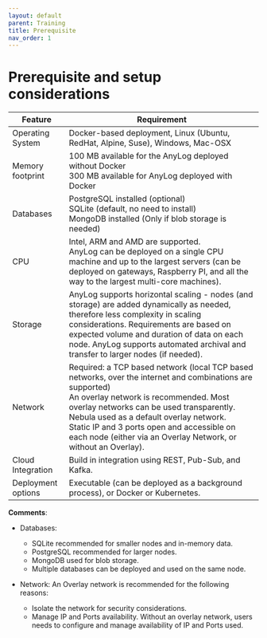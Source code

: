 ```yaml
---
layout: default
parent: Training
title: Prerequisite
nav_order: 1
---
```


# Prerequisite and setup considerations
<table>
  <thead>
    <tr>
      <th style="tex-align: center; font-weight: bold">Feature</th>
      <th style="tex-align: center; font-weight: bold">Requirement</th>
    </tr>
  </thead>
  <tbody>
    <tr>
      <td>Operating System</td>
      <td>Docker-based deployment, Linux (Ubuntu, RedHat, Alpine, Suse), Windows, Mac-OSX</td>
    </tr>
    <tr>
      <td>Memory footprint</td>
      <td>100 MB available for the AnyLog deployed without Docker<br>300 MB available for AnyLog deployed with Docker</td>
    </tr>
    <tr>
      <td>Databases</td>
      <td>PostgreSQL installed (optional)<br>SQLite (default, no need to install)<br>MongoDB installed (Only if blob storage is needed)</td>
    </tr>
    <tr>
      <td>CPU</td>
      <td>Intel, ARM and AMD are supported.<br>AnyLog can be deployed on a single CPU machine and up to the largest servers (can be deployed on gateways, Raspberry PI, and all the way to the largest multi-core machines).</td>
    </tr>
    <tr>
      <td>Storage</td>
      <td>AnyLog supports horizontal scaling - nodes (and storage) are added dynamically as needed, therefore less complexity in scaling considerations. Requirements are based on expected volume and duration of data on each node. AnyLog supports automated archival and transfer to larger nodes (if needed).</td>
    </tr>
    <tr>
      <td>Network</td>
      <td>Required: a TCP based network (local TCP based networks, over the internet and combinations are supported)<br>An overlay network is recommended. Most overlay networks can be used transparently. Nebula used as a default overlay network.<br>Static IP and 3 ports open and accessible on each node (either via an Overlay Network, or without an Overlay).</td>
    </tr>
    <tr>
      <td>Cloud Integration</td>
      <td>Build in integration using REST, Pub-Sub, and Kafka.</td>
    </tr>
    <tr>
      <td>Deployment options</td>
      <td>Executable (can be deployed as a background process), or Docker or Kubernetes.</td>
    </tr>
  </tbody>
</table>


**Comments**:
* Databases: 
  - SQLite recommended for smaller nodes and in-memory data.
  - PostgreSQL recommended for larger nodes.
  - MongoDB used for blob storage.
  - Multiple databases can be deployed and used on the same node.
    
* Network:
    An Overlay network is recommended for the following reasons:
    - Isolate the network for security considerations.
    - Manage IP and Ports availability. Without an overlay network, users needs to configure and manage availability 
      of IP and Ports used.
    

